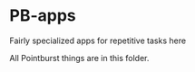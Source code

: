 # PB-apps
Fairly specialized apps for repetitive tasks here

All Pointburst things are in this folder. 



